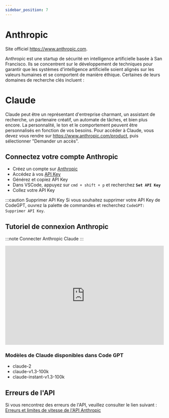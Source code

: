 ```yaml
---
sidebar_position: 7
---
```


# Anthropic
Site officiel https://www.anthropic.com.

Anthropic est une startup de sécurité en intelligence artificielle basée à San Francisco. Ils se concentrent sur le développement de techniques pour garantir que les systèmes d'intelligence artificielle soient alignés sur les valeurs humaines et se comportent de manière éthique. Certaines de leurs domaines de recherche clés incluent :

# Claude
Claude peut être un représentant d'entreprise charmant, un assistant de recherche, un partenaire créatif, un automate de tâches, et bien plus encore. La personnalité, le ton et le comportement peuvent être personnalisés en fonction de vos besoins. Pour accéder à Claude, vous devez vous rendre sur https://www.anthropic.com/product, puis sélectionner "Demander un accès".

## Connectez votre compte Anthropic
- Créez un compte sur [Anthropic](https://console.anthropic.com/)
- Accédez à vos [API Key](https://console.anthropic.com/account/keys)
- Générez et copiez API Key
- Dans VSCode, appuyez sur ```cmd + shift + p``` et recherchez **`Set API Key`**
- Collez votre API Key

:::caution Supprimer API Key
Si vous souhaitez supprimer votre API Key de CodeGPT, ouvrez la palette de commandes et recherchez `CodeGPT: Supprimer API Key`.

## Tutoriel de connexion Anthropic
:::note Connecter Anthropic Claude ::: 
<iframe width="100%" height="315" src="https://www.youtube.com/embed/1Xs1QVKhmZ8?si=IZHm0mZlO_8hGStT" title="Lecteur vidéo YouTube" frameborder="0" allow="acceléromètre; lecture automatique; écriture dans le presse-papiers; média crypté; gyroscope; image dans l'image; partage web" allowfullscreen></iframe>

### Modèles de Claude disponibles dans Code GPT
- claude-2
- claude-v1.3-100k
- claude-instant-v1.3-100k

## Erreurs de l'API

Si vous rencontrez des erreurs de l'API, veuillez consulter le lien suivant : [Erreurs et limites de vitesse de l'API Anthropic](https://docs.anthropic.com/claude/reference/errors-and-rate-limits)


